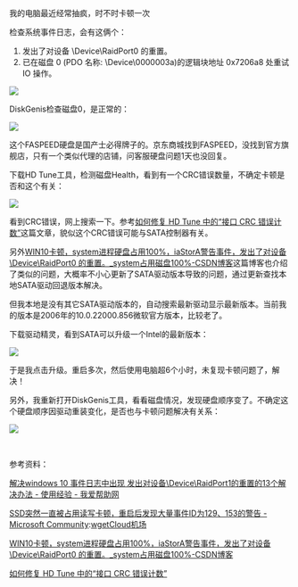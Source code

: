
我的电脑最近经常抽疯，时不时卡顿一次


检查系统事件日志，会有这俩个：


1. 发出了对设备 \\Device\\RaidPort0 的重置。
2. 已在磁盘 0 (PDO 名称: \\Device\\0000003a)的逻辑块地址 0x7206a8 处重试 IO 操作。


![](https://img2024.cnblogs.com/blog/685541/202410/685541-20241024232740751-230398435.png)


DiskGenis检查磁盘0，是正常的：


![](https://img2024.cnblogs.com/blog/685541/202410/685541-20241024232802713-1779929928.png)


这个FASPEED硬盘是国产士必得牌子的。京东商城找到FASPEED，没找到官方旗舰店，只有一个类似代理的店铺，问客服硬盘问题1天也没回复。


下载HD Tune工具，检测磁盘Health，看到有一个CRC错误数量，不确定卡顿是否和这个有关：


![](https://img2024.cnblogs.com/blog/685541/202410/685541-20241024232904673-1106947743.png)


看到CRC错误，网上搜索一下。参考[如何修复 HD Tune 中的“接口 CRC 错误计数”](https://github.com)这篇文章，貌似这个CRC错误可能与SATA控制器有关。


另外[WIN10卡顿，system进程硬盘占用100%，iaStorA警告事件，发出了对设备 \\Device\\RaidPort0 的重置。\_system占用磁盘100%\-CSDN博客](https://github.com)这篇博客也介绍了类似的问题，大概率不小心更新了SATA驱动版本导致的问题，通过更新查找本地SATA驱动回退版本解决。


但我本地是没有其它SATA驱动版本的，自动搜索最新驱动显示最新版本。当前我的版本是2006年的10\.0\.22000\.856微软官方版本，比较老了。


下载驱动精灵，看到SATA可以升级一个Intel的最新版本：


![](https://img2024.cnblogs.com/blog/685541/202410/685541-20241025001431794-1437337762.png)


于是我点击升级。重启多次，然后使用电脑超6个小时，未复现卡顿问题了，解决！


另外，我重新打开DiskGenis工具，看看磁盘情况，发现硬盘顺序变了。不确定这个硬盘顺序因驱动重装变化，是否也与卡顿问题解决有关系：


![](https://img2024.cnblogs.com/blog/685541/202410/685541-20241025002812286-694334598.png)


 


参考资料：


[解决windows 10 事件日志中出现 发出对设备\\Device\\RaidPort1的重置的13个解决办法 \- 使用经验 \- 我爱帮助网](https://github.com)


[SSD突然一直被占用读写卡顿，重启后发现大量事件ID为129、153的警告 \- Microsoft Community](https://github.com):[wgetCloud机场](https://tabijibiyori.org)


[WIN10卡顿，system进程硬盘占用100%，iaStorA警告事件，发出了对设备 \\Device\\RaidPort0 的重置。\_system占用磁盘100%\-CSDN博客](https://github.com)


[如何修复 HD Tune 中的“接口 CRC 错误计数”](https://github.com)


